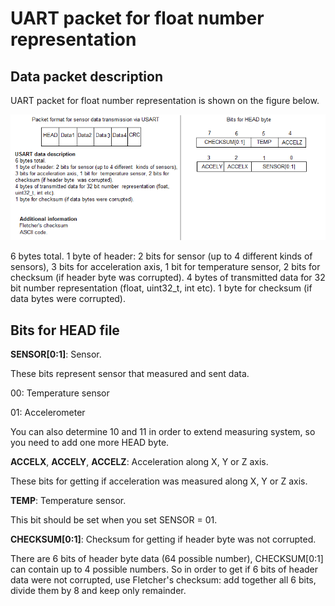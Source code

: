 # UART packet for float number representation 

## Data packet description

UART packet for float number representation is shown on the figure below. 

![UartPacket_ForFloatNumberTransmission.png](img/DataTransmission/UartPacket_ForFloatNumberTransmission.png)

6 bytes total. 
1 byte of header: 2 bits for sensor (up to 4 different kinds of sensors), 3 bits for acceleration axis, 1 bit for temperature sensor, 2 bits for checksum (if header byte was corrupted).
4 bytes of transmitted data for 32 bit number representation (float, uint32_t, int etc). 
1 byte for checksum (if data bytes were corrupted).

##  Bits for HEAD file 

**SENSOR[0:1]**: Sensor. 

These bits represent sensor that measured and sent data. 

00: Temperature sensor 

01: Accelerometer

You can also determine 10 and 11 in order to extend measuring system, so you need to add one more HEAD byte. 

**ACCELX**, **ACCELY**, **ACCELZ**: Acceleration along X, Y or Z axis. 

These bits for getting if acceleration was measured along X, Y or Z axis. 

**TEMP**: Temperature sensor. 

This bit should be set when you set SENSOR = 01. 

**CHECKSUM[0:1]**: Checksum for getting if header byte was not corrupted. 

There are 6 bits of header byte data (64 possible number), CHECKSUM[0:1] can contain up to 4 possible numbers. 
So in order to get if 6 bits of header data were not corrupted, use Fletcher's checksum: add together all 6 bits, divide them by 8 and keep only remainder. 

<!--
## Code implementation 

```C

```
-->
